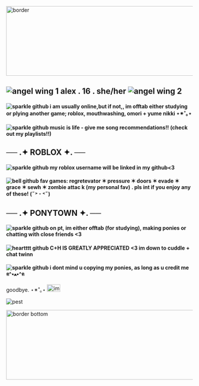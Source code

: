 <img width="1280" height="188" alt="border" src="https://github.com/user-attachments/assets/5ccac976-6b39-4fe4-bf71-36b934da2adf" />

## ![angel wing 1](https://github.com/user-attachments/assets/5b5228da-5458-461c-a123-7c95f7631663) alex . 16 . she/her ![angel wing 2](https://github.com/user-attachments/assets/8337831d-6275-45f1-a9f1-c056d2036e6d)

#### ![sparkle github](https://github.com/user-attachments/assets/df0c6ad2-a9c7-4a33-8ca9-190ee133710c) i am usually online,but if not,, im offtab either studying or plying another game; roblox, mouthwashing, omori + yume nikki ⋆✴︎˚｡⋆
#### ![sparkle github](https://github.com/user-attachments/assets/df0c6ad2-a9c7-4a33-8ca9-190ee133710c) music is life - give me song recommendations!! (check out my playlists!!)

## ── .✦ ROBLOX ✦. ──
#### ![sparkle github](https://github.com/user-attachments/assets/df0c6ad2-a9c7-4a33-8ca9-190ee133710c) my roblox username will be linked in my github<3
#### ![bell github](https://github.com/user-attachments/assets/f66b4b4c-6a90-4185-856a-89cd53807098) fav games: regretevator ✶ pressure ✶ doors ✶ evade ✶ grace ✶ sewh ✶ zombie attac k (my personal fav) . pls int if you enjoy any of these! (˶˃ ᵕ ˂˶)

## ── .✦ PONYTOWN ✦. ──
#### ![sparkle github](https://github.com/user-attachments/assets/df0c6ad2-a9c7-4a33-8ca9-190ee133710c) on pt, im either offtab (for studying), making ponies or chatting with close friends <3
#### ![heartttt github](https://github.com/user-attachments/assets/8f6c0cb7-230a-4b0e-ba7d-f9148209d8d1) C+H IS GREATLY APPRECIATED <3 im down to cuddle + chat twinn
#### ![sparkle github](https://github.com/user-attachments/assets/df0c6ad2-a9c7-4a33-8ca9-190ee133710c) i dont mind u copying my ponies, as long as u credit me ฅ^•ﻌ•^ฅ
goodbye. ⋆✴︎˚｡⋆ <img width="36" height="20" alt="image" src="https://github.com/user-attachments/assets/73f91f39-92c6-418d-837d-0c6f48a86558" />

![pest](https://github.com/user-attachments/assets/44b699b7-c3c9-4bd3-8e43-c2799d796614)

<img width="1280" height="188" alt="border bottom" src="https://github.com/user-attachments/assets/abef7035-810c-459f-8e26-c7eff5b94325" />

<!--
**alexstikks/alexstikks** is a ✨ _special_ ✨ repository because its `README.md` (this file) appears on your GitHub profile.

Here are some ideas to get you started:

- 🔭 I’m currently working on ...
- 🌱 I’m currently learning ...
- 👯 I’m looking to collaborate on ...
- 🤔 I’m looking for help with ...
- 💬 Ask me about ...
- 📫 How to reach me: ...
- 😄 Pronouns: ...
- ⚡ Fun fact: ...
-->
